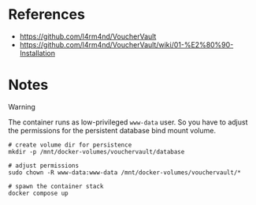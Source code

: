 # References

- https://github.com/l4rm4nd/VoucherVault
- https://github.com/l4rm4nd/VoucherVault/wiki/01-%E2%80%90-Installation

# Notes

> [!WARNING]
> The container runs as low-privileged `www-data` user. So you have to adjust the permissions for the persistent database bind mount volume.

````
# create volume dir for persistence
mkdir -p /mnt/docker-volumes/vouchervault/database

# adjust permissions
sudo chown -R www-data:www-data /mnt/docker-volumes/vouchervault/*

# spawn the container stack
docker compose up
````
